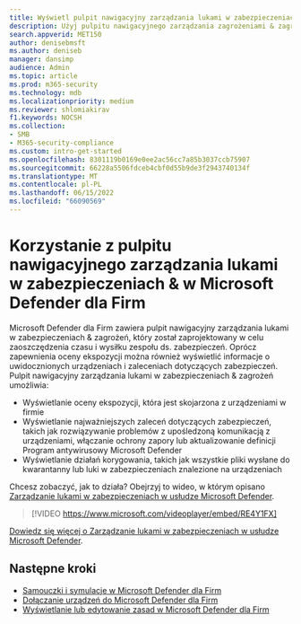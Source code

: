 ```yaml
---
title: Wyświetl pulpit nawigacyjny zarządzania lukami w zabezpieczeniach usługi Threat & w Microsoft Defender dla Firm
description: Użyj pulpitu nawigacyjnego zarządzania zagrożeniami & zagrożeniami & zagrożeniami & lukami w zabezpieczeniach, aby wyświetlić ważne elementy do rozwiązania w usłudze Defender dla firm.
search.appverid: MET150
author: denisebmsft
ms.author: deniseb
manager: dansimp
audience: Admin
ms.topic: article
ms.prod: m365-security
ms.technology: mdb
ms.localizationpriority: medium
ms.reviewer: shlomiakirav
f1.keywords: NOCSH
ms.collection:
- SMB
- M365-security-compliance
ms.custom: intro-get-started
ms.openlocfilehash: 8301119b0169e0ee2ac56cc7a85b3037ccb75907
ms.sourcegitcommit: 66228a5506fdceb4cbf0d55b9de3f2943740134f
ms.translationtype: MT
ms.contentlocale: pl-PL
ms.lasthandoff: 06/15/2022
ms.locfileid: "66090569"
---
```

# <a name="use-your-threat--vulnerability-management-dashboard-in-microsoft-defender-for-business"></a>Korzystanie z pulpitu nawigacyjnego zarządzania lukami w zabezpieczeniach & w Microsoft Defender dla Firm

Microsoft Defender dla Firm zawiera pulpit nawigacyjny zarządzania lukami w zabezpieczeniach & zagrożeń, który został zaprojektowany w celu zaoszczędzenia czasu i wysiłku zespołu ds. zabezpieczeń. Oprócz zapewnienia oceny ekspozycji można również wyświetlić informacje o uwidocznionych urządzeniach i zaleceniach dotyczących zabezpieczeń. Pulpit nawigacyjny zarządzania lukami w zabezpieczeniach & zagrożeń umożliwia:

- Wyświetlanie oceny ekspozycji, która jest skojarzona z urządzeniami w firmie
- Wyświetlanie najważniejszych zaleceń dotyczących zabezpieczeń, takich jak rozwiązywanie problemów z upośledzoną komunikacją z urządzeniami, włączanie ochrony zapory lub aktualizowanie definicji Program antywirusowy Microsoft Defender
- Wyświetlanie działań korygowania, takich jak wszystkie pliki wysłane do kwarantanny lub luki w zabezpieczeniach znalezione na urządzeniach

Chcesz zobaczyć, jak to działa? Obejrzyj to wideo, w którym opisano [Zarządzanie lukami w zabezpieczeniach w usłudze Microsoft Defender](../defender-vulnerability-management/defender-vulnerability-management.md).

> [!VIDEO https://www.microsoft.com/videoplayer/embed/RE4Y1FX]

[Dowiedz się więcej o Zarządzanie lukami w zabezpieczeniach w usłudze Microsoft Defender](../defender-vulnerability-management/defender-vulnerability-management.md).


## <a name="next-steps"></a>Następne kroki

- [Samouczki i symulacje w Microsoft Defender dla Firm](mdb-tutorials.md)
- [Dołączanie urządzeń do Microsoft Defender dla Firm](mdb-onboard-devices.md)
- [Wyświetlanie lub edytowanie zasad w Microsoft Defender dla Firm](mdb-view-edit-create-policies.md)
